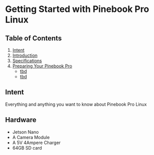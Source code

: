 # Getting Started with Pinebook Pro Linux




## Table of Contents

1. [Intent](#Intent)
2. [Introduction](#hardware)
3. [Specifications](#Software)
4. [Preparing Your Pinebook Pro](#preparing-your-jetson-nano)
   - [tbd](#1-flashing-sd-card-image)
   - [tbd](#2-verifying-if-it-is-shipped-with-docker-binaries)


## Intent

Everything and anything you want to know about Pinebook Pro Linux 

## Hardware

- Jetson Nano
- A Camera Module
- A 5V 4Ampere Charger
- 64GB SD card
